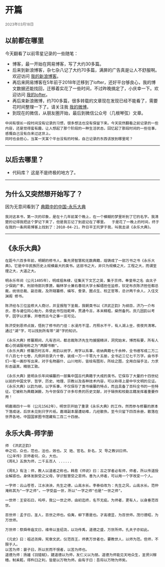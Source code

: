 <style>
    .date {
        font-size: 12px; color: #606060;
    }
</style>

# 开篇
<div class="date">2023年03月18日</div>


## 以前都在哪里

今天翻看了以前零星记录的一些随笔：
- 博客，最一开始在网易博客，写了大约30多篇。
- 后来到新浪博客，杂七杂八记了大约70多篇，满屏的广告真是让人不舒服啊。欢迎访问 [我的新浪博客](http://blog.sina.com.cn/u/1629879901)。
- 再后来网易博客在5年前于2018年迁移到了lofter，还好平台够良心，我的博文数据还能找回，迁移着实花了一些时间，不过昨晚搞定了，小庆幸一下。欢迎访问 [我的lofter](https://renjj.lofter.com/)。
- 再后来新浪微博，约700多篇，很多转载的文章现在发现已经不能看了，需要花时间整理一下了。请关注我 [我的微博](https://weibo.com/u/1629879901)。
- 到现在的微信，从朋友圈开始，最后到微信公众号（几根琴弦）文章。


> 
    中间有很长一段时间没有记录的习惯，很多想法也没有保留下来。今天突然翻看之前记录的一些内容，还是觉得蛮有趣，让人想起了那个阶段的一种生活状态，回忆起了那段时间的一些往事，感慨自己没有白来过这世上。
    同时也会担心，当某一天某个平台没有的时候，自己记录的东西该放到哪里呢？

***

## 以后去哪里？
- 代码库？
这是不是终极的地方了。
***



## 为什么又突然想开始写了？


因为无意间看到了 [典籍中的中国-永乐大典](https://v.youku.com/v_show/id_XNTkxNTU4ODQ0MA==.html?showid=bbaf731e4717460da32e)

>
    我对这本书，第一次的印象，是在十几年前某个晚上，在一个模糊的梦里听到了它的名字。我清楚的记得我把这个梦记下来了，但是我忘记了到底记在了哪里。  于是花了一晚上的时间，终于在我的一条网易博客上找到了：2010-04-21，昨日平王托梦于我，叫我去读《永乐大典》。
***

## 《永乐大典》
>
    在距今六百多年前，明朝的修书人，集先贤智慧和无数典籍，熔铸成了一部万书之书《永乐大典》。它是中华民族历史上规模最大的类书。这部书之大，非只为规模之大，工程之大，而谓至理之大，大道之大。
    
>   
    明永乐年间（公元1405年），明成祖朱棣，征集天下文艺之英，集于京师。奉皇帝之名 由太子少保姚广孝、刑部侍郎刘季篪，翰林学士兼右春坊大学士解缙担任监修，钦定布衣陈济担任都总裁，统领总裁、副总裁，及所辖纂修、编写、誊录、圈点生、校正官等，总计两千余人，入住文渊阁 修书。
>
    陈济经与三位监修大人商讨，并呈报陛下圣裁，我朝类书以《洪武正韵》为纲目，济乃一介布衣，愿与诸位同心勉力，务使此书包括乾坤，贯通今古，本末精粗，粲然备列。庶几因韵以考字，因字以求事，开卷而古今之事一览可见。

>   
    陈济受到恩师点拨，悟到了修书的门径：水浸月不湿，月照水不干，有人湖上坐，夜夜共清寒。通过"湖"字，可以找到所有带"湖"字的知识。
>
    《永乐大典》修纂期间，凡有咨问，都总裁陈济先生均援据精详，洞究始末，博而有要，所有人都心悦诚服地称之为"两脚书橱"。
    《永乐大典》修纂历时五年，用韵以统字，用字以系事，收纳典籍七千余种，全书缮写成二万二千八百七十七卷，凡例并目录六十卷，装成一万一千零九十五册，全书近三亿七千万字。由书手们一笔一画抄写出来，对于名物器什、山川地形，皆绘有图形，所绘之图，全用白描手法，力求形态逼真，精丽工致。
>
    《永乐大典》是明永乐年间编纂的一部集中国古代典籍于大成的类书。它保存了大量的十四世纪以前的中国文学、哲学、历史、地理、宗教以及各种技术内容，可以称得上是中华文明的见证。
    《永乐大典》以韵为纲，以字系事，不仅保存了类书编纂的特点，而且具备了百科全书的一些特征。它被称为典籍渊䉤，为今世保存了许多珍贵的历史文献，对于辑佚和校勘古籍发挥着重要作用！
    
 >      
    明嘉靖四十一年（公元1562年），明世宗开始了重录《永乐大典》的工作。然而参与修纂的原本下落成谜，后世未见到只字片纸。嘉靖副本屡遭劫难，几经散佚。至今只留下四百余册，散落在世界各地，中国国家图书馆藏有二百二十四册。

    



## 永乐大典-师字册
>
    师 《洪武正韵》
    申之切，众也，范也，法也，效也。又 姓、官名、卦名，又 导之教训曰师。
    《公羊传》京师者何，众，大也。
    《周礼》五旅为师，二千五百人 ......
>
    《周礼》有注：师，教人以道者之称也。韩愈《师说》曰：古之学者必有师，师者，所以传道授业解惑也。身体发肤受之父母，学识智慧受之恩师。善为人师者，可以用一个字改变一个人。
>
    一字师：云山苍苍，江水泱泱，先生之德，山高水长。李泰伯改为：先生之风，山高水长。范仲淹称其为"一字之师"。一字受益一世，所以"一字之师"也是"一世之师"。
>
    一世师：王安石曰，呜呼，我公一世之师，由初迄终，名节无疵。为师者，更有人，以身垂范百世。
>
    百世师：孟子曰，圣人，百世之师也。伯夷，柳下惠是也。才高德显，为百世师。茂行德昭，为万世师。
>
    万世师：祭舜帝庙文曰，维帝以圣绍尧，以功传禹，道德之盛，万世所师。孔夫子亦如此。
>
    《元史》曰：祖述尧舜，宪章文武，仪范百王，师表万世者也，要教世人，以师为范。但师，不限于人。
    以苦为师：晏子曰，所以贫而不恨者，以苦为师也。
    道德为师：扬雄《羽猎赋》，建道德以为师，友仁义以为朋。道德为师能见天地众生，圣贤兴稼穑，制耒耜，得杵臼之利，皆是以万物为师。由有子曰：吾将以万物为师矣。

